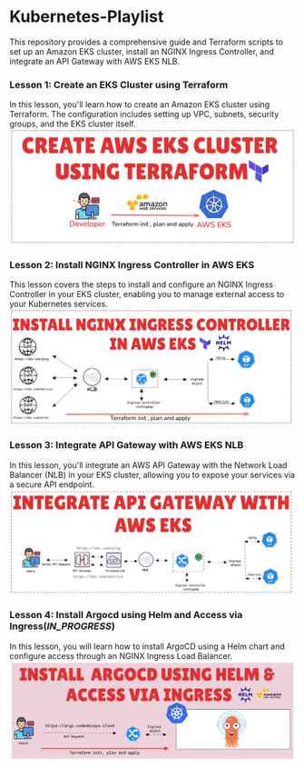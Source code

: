 # Kubernetes-Playlist

This repository provides a comprehensive guide and Terraform scripts to set up an Amazon EKS cluster, install an NGINX Ingress Controller, and integrate an API Gateway with AWS EKS NLB.

### Lesson 1: Create an EKS Cluster using Terraform
In this lesson, you'll learn how to create an Amazon EKS cluster using Terraform. The configuration includes setting up VPC, subnets, security groups, and the EKS cluster itself.
![EKS](Lesson1/EKS.png)

### Lesson 2: Install NGINX Ingress Controller in AWS EKS
This lesson covers the steps to install and configure an NGINX Ingress Controller in your EKS cluster, enabling you to manage external access to your Kubernetes services.
![NGINX](Lesson2/NGINX.png)

### Lesson 3: Integrate API Gateway with AWS EKS NLB
In this lesson, you'll integrate an AWS API Gateway with the Network Load Balancer (NLB) in your EKS cluster, allowing you to expose your services via a secure API endpoint.
![API](Lesson3/API.png)

### Lesson 4: Install Argocd using Helm and Access via Ingress(_IN_PROGRESS_)
In this lesson, you will learn how to install ArgoCD using a Helm chart and configure access through an NGINX Ingress Load Balancer. 
![API](Lesson4/ArgoCD.png)
